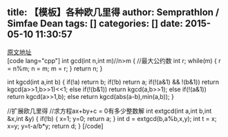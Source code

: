 title: 【模板】各种欧几里得
author: Semprathlon / Simfae Dean
tags: []
categories: []
date: 2015-05-10 11:30:57
---
[原文地址](http://blog.csdn.net/libin56842/article/details/9364231)   
[code lang="cpp"]
int gcd(int n,int m)//n&gt;m
{
    //最大公约数
    int r;
    while(m)
    {
        r = n%m;
        n = m;
        m = r;
    }
    return n;
}

int kgcd(int a,int b)
{
    if(!a) return b;
    if(!b) return a;
    if(!(a&amp;1) &amp;&amp; !(b&amp;1))
        return kgcd(a&gt;&gt;1,b&gt;&gt;1)&lt;&lt;1;
    else if(!(b&amp;1)) return kgcd(a,b&gt;&gt;1);
    else if(!(a&amp;1)) return kgcd(a&gt;&gt;1,b);
    else return kgcd(abs(a-b),min(a,b));
}

//扩展欧几里得
//求方程ax+by+c = 0有多少整数解
int extgcd(int a,int b,int &amp;x,int &amp;y)
{
    if(!b)
    {
        x=1;
        y=0;
        return a;
    }
    int d = extgcd(b,a%b,x,y);
    int t = x;
    x=y;
    y=t-a/b*y;
    return d;
}
[/code]